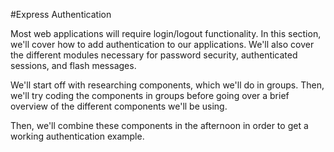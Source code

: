 #Express Authentication

Most web applications will require login/logout functionality. In this section, we'll cover how to add authentication to our applications. We'll also cover the different modules necessary for password security, authenticated sessions, and flash messages.

We'll start off with researching components, which we'll do in groups. Then, we'll try coding the components in groups before going over a brief overview of the different components we'll be using.

Then, we'll combine these components in the afternoon in order to get a working authentication example.
